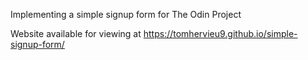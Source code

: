 Implementing a simple signup form for The Odin Project

Website available for viewing at https://tomhervieu9.github.io/simple-signup-form/
